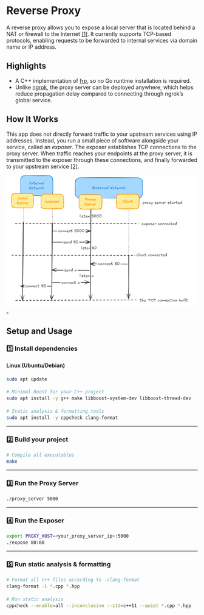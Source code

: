 
# Reverse Proxy

A reverse proxy allows you to expose a local server that is located behind a NAT or firewall to the Internet [[1]](https://github.com/fatedier/frp). It currently supports TCP-based protocols, enabling requests to be forwarded to internal services via domain name or IP address.


## Highlights

* A C++ implementation of [frp](https://github.com/fatedier/frp), so no Go runtime installation is required.
* Unlike [ngrok](https://ngrok.com/), the proxy server can be deployed anywhere, which helps reduce propagation delay compared to connecting through ngrok’s global service.

## How It Works

This app does not directly forward traffic to your upstream services using IP addresses. Instead, you run a small piece of software alongside your service, called an *exposer*. The exposer establishes TCP connections to the proxy server. When traffic reaches your endpoints at the proxy server, it is transmitted to the exposer through these connections, and finally forwarded to your upstream service [[2]](https://ngrok.com/docs/how-ngrok-works/).


![img1.png](img1.png)。

## Setup and Usage

### 1️⃣ Install dependencies

#### Linux (Ubuntu/Debian)

```bash
sudo apt update

# Minimal Boost for your C++ project
sudo apt install -y g++ make libboost-system-dev libboost-thread-dev

# Static analysis & formatting tools
sudo apt install -y cppcheck clang-format
```

---

### 2️⃣ Build your project

```bash
# Compile all executables
make
```

---

### 3️⃣ Run the Proxy Server

```bash
./proxy_server 5000
```

---

### 4️⃣ Run the Exposer

```bash
export PROXY_HOST=<your_proxy_server_ip>:5000
./expose 80:80
```

---

### 5️⃣ Run static analysis & formatting

```bash
# Format all C++ files according to .clang-format
clang-format -i *.cpp *.hpp

# Run static analysis
cppcheck --enable=all --inconclusive --std=c++11 --quiet *.cpp *.hpp
```



